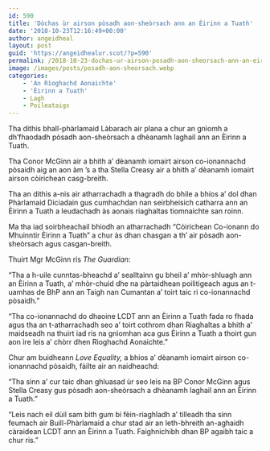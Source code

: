 ```yaml
---
id: 590
title: 'Dòchas ùr airson pòsadh aon-sheòrsach ann an Èirinn a Tuath'
date: '2018-10-23T12:16:49+00:00'
author: angeidheal
layout: post
guid: 'https://angeidhealur.scot/?p=590'
permalink: /2018-10-23-dochas-ur-airson-posadh-aon-sheorsach-ann-an-eirinn-a-tuath/
image: /images/posts/posadh-aon-sheorsach.webp
categories:
    - 'An Rìoghachd Aonaichte'
    - 'Èirinn a Tuath'
    - Lagh
    - Poileataigs
---
```


Tha dithis bhall-phàrlamaid Làbarach air plana a chur an gnìomh a dh’fhaodadh pòsadh aon-sheòrsach a dhèanamh laghail ann an Èirinn a Tuath.

Tha Conor McGinn air a bhith a’ dèanamh iomairt airson co-ionannachd pòsaidh aig an aon àm ’s a tha Stella Creasy air a bhith a’ dèanamh iomairt airson còirichean casg-breith.

Tha an dithis a-nis air atharrachadh a thagradh do bhile a bhios a’ dol dhan Phàrlamaid Diciadain gus cumhachdan nan seirbheisich catharra ann an Èirinn a Tuath a leudachadh às aonais riaghaltas tiomnaichte san roinn.

Ma tha iad soirbheachail bhiodh an atharrachadh “Còirichean Co-ionann do Mhuinntir Èirinn a Tuath” a chur às dhan chasgan a th’ air pòsadh aon-sheòrsach agus casgan-breith.

Thuirt Mgr McGinn ris *The Guardian*:

“Tha a h-uile cunntas-bheachd a’ sealltainn gu bheil a’ mhòr-shluagh ann an Èirinn a Tuath, a’ mhòr-chuid dhe na pàrtaidhean poilitigeach agus an t-uamhas de BhP ann an Taigh nan Cumantan a’ toirt taic ri co-ionannachd pòsaidh.”

“Tha co-ionannachd do dhaoine LCDT ann an Èirinn a Tuath fada ro fhada agus tha an t-atharrachadh seo a’ toirt cothrom dhan Riaghaltas a bhith a’ maidseadh na thuirt iad ris na gnìomhan aca gus Èirinn a Tuath a thoirt gun aon ìre leis a’ chòrr dhen Rìoghachd Aonaichte.”

Chur am buidheann *Love Equality,* a bhios a’ dèanamh iomairt airson co-ionannachd pòsaidh, fàilte air an naidheachd:

“Tha sinn a’ cur taic dhan ghluasad ùr seo leis na BP Conor McGinn agus Stella Creasy gus pòsadh aon-sheòrsach a dhèanamh laghail ann an Èirinn a Tuath.”

“Leis nach eil dùil sam bith gum bi fèin-riaghladh a’ tilleadh tha sinn feumach air Buill-Phàrlamaid a chur stad air an leth-bhreith an-aghaidh càraidean LCDT ann an Èirinn a Tuath. Faighnichibh dhan BP agaibh taic a chur ris.”
